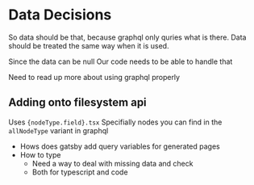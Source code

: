 # Data Decisions

So data should be that, because graphql only quries what is there.
Data should be treated the same way when it is used.

Since the data can be null
Our code needs to be able to handle that

Need to read up more about using graphql properly

## Adding onto filesystem api

Uses `{nodeType.field}.tsx`
Specifially nodes you can find in the `allNodeType` variant in graphql

- Hows does gatsby add query variables for generated pages
- How to type
  - Need a way to deal with missing data and check
  - Both for typescript and code
